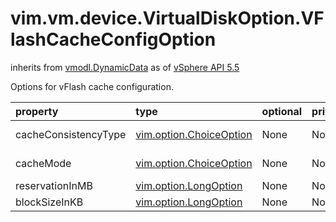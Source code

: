 vim.vm.device.VirtualDiskOption.VFlashCacheConfigOption
=======================================================
inherits from [vmodl.DynamicData](docs/vmodl.DynamicData.md)
as of [vSphere API 5.5](vim.version.md#vim.version.version9)


Options for vFlash cache configuration.

| property | type | optional | priv | desc |
|:---------|:-----|:---------|:-----|:-----|
| cacheConsistencyType | [vim.option.ChoiceOption](vim.option.ChoiceOption.md "vim.option.ChoiceOption") | None | None | Cache data consistency type.  See <a href="vim.vm.device.VirtualDisk.VFlashCacheConfigInfo.CacheConsistencyType.md">VirtualDiskVFlashCacheConfigInfoCacheConsistencyType</a> |
| cacheMode | [vim.option.ChoiceOption](vim.option.ChoiceOption.md "vim.option.ChoiceOption") | None | None | Cache mode  See <a href="vim.vm.device.VirtualDisk.VFlashCacheConfigInfo.CacheMode.md">VirtualDiskVFlashCacheConfigInfoCacheMode</a> |
| reservationInMB | [vim.option.LongOption](vim.option.LongOption.md "vim.option.LongOption") | None | None | Cache reservation |
| blockSizeInKB | [vim.option.LongOption](vim.option.LongOption.md "vim.option.LongOption") | None | None | Cache block size |


